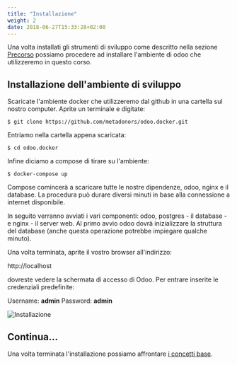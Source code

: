 ```yaml
---
title: "Installazione"
weight: 2
date: 2018-06-27T15:33:28+02:00
---
```


Una volta installati gli strumenti di sviluppo come descritto nella sezione [Precorso](/odoo.workshop/basics/precorso/) possiamo procedere ad installare l'ambiente di odoo che utilizzeremo in questo corso.

## Installazione dell'ambiente di sviluppo

Scaricate l'ambiente docker che utilizzeremo dal github in una cartella sul nostro computer. Aprite un terminale e digitate:

```
$ git clone https://github.com/metadonors/odoo.docker.git
```

Entriamo nella cartella appena scaricata:

```
$ cd odoo.docker
```

Infine diciamo a compose di tirare su l'ambiente:

```
$ docker-compose up
```

Compose comincerà a scaricare tutte le nostre dipendenze, odoo, nginx e il database. La procedura può durare diversi minuti in base alla connessione a internet disponibile. 

In seguito verranno avviati i vari componenti: odoo, postgres - il database - e nginx - il server web. Al primo avvio odoo dovrà inizializzare la struttura del database (anche questa operazione potrebbe impiegare qualche minuto).

Una volta terminata, aprite il vostro browser all'indirizzo:

http://localhost

dovreste vedere la schermata di accesso di Odoo. Per entrare inserite le credenziali predefinite:

Username: **admin**
Password: **admin**

![Installazione](/odoo.workshop/screen/installazione/installazione.png?width=60pc)


## Continua...

Una volta terminata l'installazione possiamo affrontare [i concetti base](/odoo.workshop/basics/concetti/).
